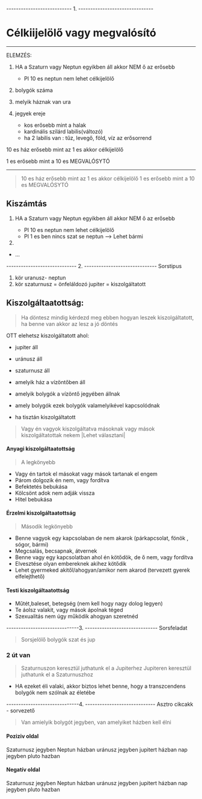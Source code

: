 
--------------------------- 1. -------------------------------
# Célkiijelölő vagy megvalósító

***




ELEMZÉS:

1. HA a Szaturn vagy Neptun egyikben áll akkor NEM ő az erősebb
   - Pl 10 es neptun nem lehet célkijelölő

2. bolygók száma

3. melyik háznak van ura

4. jegyek ereje
   - kos erősebb mint a halak
   - kardinális szilárd labilis(változó)
   - ha 2 labilis van : tűz, levegő, föld, víz az erősorrend



10 es ház erősebb mint az 1 es akkor célkijelölő

1 es erősebb mint a 10 es MEGVALÓSYTÓ
***

> 10 es ház erősebb mint az 1 es akkor célkijelölő
> 1 es erősebb mint a 10 es MEGVALÓSYTÓ

## Kiszámtás
1. HA a Szaturn vagy Neptun egyikben áll akkor NEM ő az erősebb
   - Pl 10 es neptun nem lehet célkijelölő
   - Pl 1 es ben nincs szat se neptun --> Lehet bármi

2.
- ...

----------------------------- 2. ------------------------------
Sorstipus
1. kör uranusz- neptun
2. kör
szaturnusz = önfeláldozó
jupiter = kiszolgáltatott


## Kiszolgáltaatottság:

> Ha döntesz mindig kérdezd meg ebben hogyan leszek kiszolgáltatott, ha benne van akkor az lesz a jó döntés

OTT elehetsz kiszolgáltatott ahol:
- jupiter áll
- uránusz áll
- szaturnusz áll
- amelyik ház a vízöntőben áll
- amelyik bolygók a vízöntő jegyében állnak
- amely bolygók ezek bolygók valamelyikével kapcsolódnak


- ha tisztán kiszolgáltatott
> Vagy én vagyok kiszolgáltatva másoknak vagy mások kiszolgáltatottak nekem |Lehet választani|
#### Anyagi kiszolgáltaatottság
> A legkönyebb
- Vagy én tartok el másokat vagy mások tartanak el engem
- Párom dolgozik én nem, vagy fordítva
- Befektetés bebukása
- Kölcsönt adok nem adják vissza
- Hitel bebukása

#### Érzelmi kiszolgáltaatottság
> Második legkönyebb
- Benne vagyok egy kapcsolaban de nem akarok (párkapcsolat, fönök , sógor, bármi)
- Megcsalás, becsapnak, átvernek
- Benne vagy egy kapcsolatban ahol én kötődök, de ő nem, vagy fordítva
- Elvesztése olyan embereknek akihez kötődik
- Lehet gyermeked akitől/ahogyan/amikor nem akarod (tervezett gyerek elfelejthető)

#### Testi kiszolgáltaatottság
- Műtét,baleset, betegség (nem kell hogy nagy dolog legyen)
- Te áolsz valakit, vagy mások ápolnak téged
- Szexualitás nem úgy működik ahogyan szeretnéd


------------------------------3. ------------------------------
Sorsfeladat

> Sorsjelölő bolygók szat és jup

### 2 út van
> Szaturnuszon keresztül juthatunk el a Jupiterhez
> Jupiteren keresztül juthatunk el a Szaturnuszhoz

- HA ezeket éli valaki, akkor biztos lehet benne, hogy a transzcendens bolygók nem szólnak az életébe

------------------------------4. -----------------------------
Asztro cikcakk - sorvezető
> Van amielyik bolygót jegyben, van amelyiket házben kell élni

#### Poziziv oldal
Szaturnusz jegyben
Neptun házban
uránusz jegyben
jupitert házban
nap jegyben
pluto hazban

#### Negatív oldal
Szaturnusz jegyben
Neptun házban
uránusz jegyben
jupitert házban
nap jegyben
pluto hazban









